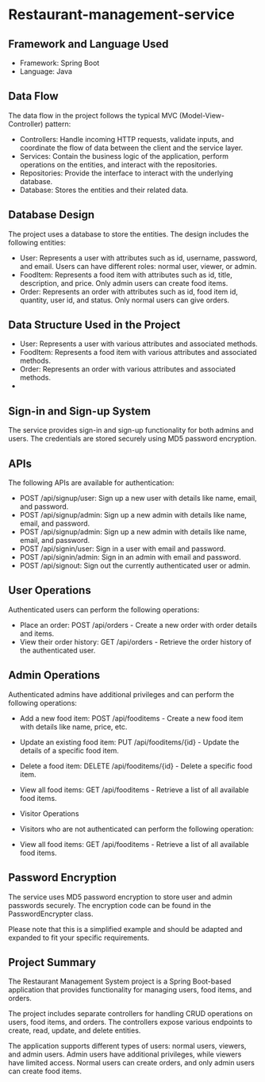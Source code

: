 # Restaurant-management-service

## Framework and Language Used
- Framework: Spring Boot
- Language: Java

## Data Flow
The data flow in the project follows the typical MVC (Model-View-Controller) pattern:

- Controllers: Handle incoming HTTP requests, validate inputs, and coordinate the flow of data between the client and the service layer.
- Services: Contain the business logic of the application, perform operations on the entities, and interact with the repositories.
- Repositories: Provide the interface to interact with the underlying database.
- Database: Stores the entities and their related data.

## Database Design
The project uses a database to store the entities. The design includes the following entities:

- User: Represents a user with attributes such as id, username, password, and email. Users can have different roles: normal user, viewer, or admin.
- FoodItem: Represents a food item with attributes such as id, title, description, and price. Only admin users can create food items.
- Order: Represents an order with attributes such as id, food item id, quantity, user id, and status. Only normal users can give orders.

## Data Structure Used in the Project
- User: Represents a user with various attributes and associated methods.
- FoodItem: Represents a food item with various attributes and associated methods.
- Order: Represents an order with various attributes and associated methods.
- 
## Sign-in and Sign-up System
The service provides sign-in and sign-up functionality for both admins and users. The credentials are stored securely using MD5 password encryption.

## APIs
The following APIs are available for authentication:
* POST /api/signup/user: Sign up a new user with details like name, email, and password.
* POST /api/signup/admin: Sign up a new admin with details like name, email, and password.
* POST /api/signup/admin: Sign up a new admin with details like name, email, and password.
* POST /api/signin/user: Sign in a user with email and password.
* POST /api/signin/admin: Sign in an admin with email and password.
* POST /api/signout: Sign out the currently authenticated user or admin.

## User Operations
Authenticated users can perform the following operations:

* Place an order: POST /api/orders - Create a new order with order details and items.
* View their order history: GET /api/orders - Retrieve the order history of the authenticated user.

## Admin Operations
Authenticated admins have additional privileges and can perform the following operations:

* Add a new food item: POST /api/fooditems - Create a new food item with details like name, price, etc.
* Update an existing food item: PUT /api/fooditems/{id} - Update the details of a specific food item.
* Delete a food item: DELETE /api/fooditems/{id} - Delete a specific food item.
* View all food items: GET /api/fooditems - Retrieve a list of all available food items.
* Visitor Operations
* Visitors who are not authenticated can perform the following operation:

* View all food items: GET /api/fooditems - Retrieve a list of all available food items.


## Password Encryption
The service uses MD5 password encryption to store user and admin passwords securely. The encryption code can be found in the PasswordEncrypter class.

Please note that this is a simplified example and should be adapted and expanded to fit your specific requirements.

## Project Summary
The Restaurant Management System project is a Spring Boot-based application that provides functionality for managing users, food items, and orders.

The project includes separate controllers for handling CRUD operations on users, food items, and orders. The controllers expose various endpoints to create, read, update, and delete entities.

The application supports different types of users: normal users, viewers, and admin users. Admin users have additional privileges, while viewers have limited access. Normal users can create orders, and only admin users can create food items.
